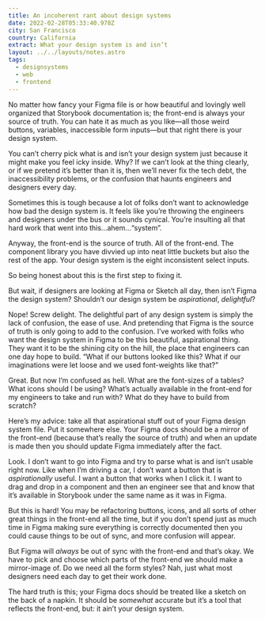 ```yaml
---
title: An incoherent rant about design systems
date: 2022-02-28T05:33:40.978Z
city: San Francisco
country: California
extract: What your design system is and isn’t
layout: ../../layouts/notes.astro
tags:
  - designsystems
  - web
  - frontend
---
```

No matter how fancy your Figma file is or how beautiful and lovingly well organized that Storybook documentation is; the front-end is always your source of truth. You can hate it as much as you like—all those weird buttons, variables, inaccessible form inputs—but that right there is your design system.

You can’t cherry pick what is and isn’t your design system just because it might make you feel icky inside. Why? If we can’t look at the thing clearly, or if we pretend it’s better than it is, then we’ll never fix the tech debt, the inaccessibility problems, or the confusion that haunts engineers and designers every day. 

Sometimes this is tough because a lot of folks don’t want to acknowledge how bad the design system is. It feels like you’re throwing the engineers and designers under the bus or it sounds cynical. You’re insulting all that hard work that went into this...ahem...“system”.

Anyway, the front-end is the source of truth. All of the front-end. The component library you have divvied up into neat little buckets but also the rest of the app. Your design system is the eight inconsistent select inputs. 

So being honest about this is the first step to fixing it.

But wait, if designers are looking at Figma or Sketch all day, then isn’t Figma the design system? Shouldn’t our design system be _aspirational_, _delightful_? 

Nope! Screw delight. The delightful part of any design system is simply the lack of confusion, the ease of use. And pretending that Figma is the source of truth is only going to add to the confusion. I’ve worked with folks who want the design system in Figma to be this beautiful, aspirational thing. They want it to be the shining city on the hill, the place that engineers can one day hope to build. “What if our buttons looked like this? What if our imaginations were let loose and we used font-weights like that?” 

Great. But now I’m confused as hell. What are the font-sizes of a tables? What icons should I be using? What’s actually available in the front-end for my engineers to take and run with? What do they have to build from scratch? 

Here’s my advice: take all that aspirational stuff out of your Figma design system file. Put it somewhere else. Your Figma docs should be a mirror of the front-end (because that’s really the source of truth) and when an update is made then you should update Figma immediately after the fact.

Look. I don’t want to go into Figma and try to parse what is and isn’t usable right now. Like when I’m driving a car, I don’t want a button that is _aspirationally_ useful. I want a button that works when I click it. I want to drag and drop in a component and then an engineer see that and know that it’s available in Storybook under the same name as it was in Figma. 

But this is hard! You may be refactoring buttons, icons, and all sorts of other great things in the front-end all the time, but if you don’t spend just as much time in Figma making sure everything is correctly documented then you could cause things to be out of sync, and more confusion will appear.

But Figma will _always_ be out of sync with the front-end and that’s okay. We have to pick and choose which parts of the front-end we should make a mirror-image of. Do we need all the form styles? Nah, just what most designers need each day to get their work done.

The hard truth is this; your Figma docs should be treated like a sketch on the back of a napkin. It should be _somewhat_ accurate but it’s a tool that reflects the front-end, but: it ain’t your design system.
